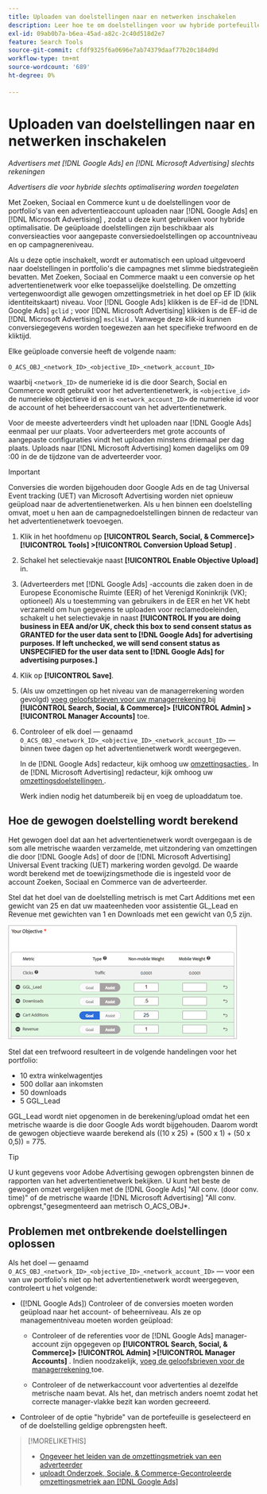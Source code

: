 ```yaml
---
title: Uploaden van doelstellingen naar en netwerken inschakelen
description: Leer hoe te om doelstellingen voor uw hybride portefeuilles aan  [!DNL Google Ads]  en  [!DNL Microsoft Advertising] te uploaden.
exl-id: 09ab0b7a-b6ea-45ad-a82c-2c40d518d2e7
feature: Search Tools
source-git-commit: cfdf9325f6a0696e7ab74379daaf77b20c184d9d
workflow-type: tm+mt
source-wordcount: '689'
ht-degree: 0%

---
```


# Uploaden van doelstellingen naar en netwerken inschakelen

*Advertisers met [!DNL Google Ads] en [!DNL Microsoft Advertising] slechts rekeningen*

*Advertisers die voor hybride slechts optimalisering worden toegelaten*

Met Zoeken, Sociaal en Commerce kunt u de doelstellingen voor de portfolio&#39;s van een advertentieaccount uploaden naar [!DNL Google Ads] en [!DNL Microsoft Advertising] , zodat u deze kunt gebruiken voor hybride optimalisatie. De geüploade doelstellingen zijn beschikbaar als conversieacties voor aangepaste conversiedoelstellingen op accountniveau en op campagnereniveau.

Als u deze optie inschakelt, wordt er automatisch een upload uitgevoerd naar doelstellingen in portfolio&#39;s die campagnes met slimme biedstrategieën bevatten. Met Zoeken, Sociaal en Commerce maakt u een conversie op het advertentienetwerk voor elke toepasselijke doelstelling. De omzetting vertegenwoordigt alle gewogen omzettingsmetriek in het doel op EF ID (klik identiteitskaart) niveau. Voor [!DNL Google Ads] klikken is de EF-id de [!DNL Google Ads] `gclid` ; voor [!DNL Microsoft Advertising] klikken is de EF-id de [!DNL Microsoft Advertising] `msclkid` . Vanwege deze klik-id kunnen conversiegegevens worden toegewezen aan het specifieke trefwoord en de kliktijd.

Elke geüploade conversie heeft de volgende naam:

`O_ACS_OBJ_<network_ID>_<objective_ID>_<network_account_ID>`

waarbij `<network_ID>` de numerieke id is die door Search, Social en Commerce wordt gebruikt voor het advertentienetwerk, is `<objective_id>` de numerieke objectieve id en is `<network_account_ID>` de numerieke id voor de account of het beheerdersaccount van het advertentienetwerk.

Voor de meeste adverteerders vindt het uploaden naar [!DNL Google Ads] eenmaal per uur plaats. Voor adverteerders met grote accounts of aangepaste configuraties vindt het uploaden minstens driemaal per dag plaats. Uploads naar [!DNL Microsoft Advertising] komen dagelijks om 09 :00 in de de tijdzone van de adverteerder voor.

>[!IMPORTANT]
>
>Conversies die worden bijgehouden door Google Ads en de tag Universal Event tracking (UET) van Microsoft Advertising worden niet opnieuw geüpload naar de advertentienetwerken. Als u hen binnen een doelstelling omvat, moet u hen aan de campagnedoelstellingen binnen de redacteur van het advertentienetwerk toevoegen.

1. Klik in het hoofdmenu op **[!UICONTROL Search, Social, & Commerce]> [!UICONTROL Tools] >[!UICONTROL Conversion Upload Setup]** .

1. Schakel het selectievakje naast **[!UICONTROL Enable Objective Upload]** in.

1. (Adverteerders met [!DNL Google Ads] -accounts die zaken doen in de Europese Economische Ruimte (EER) of het Verenigd Koninkrijk (VK); optioneel) Als u toestemming van gebruikers in de EER en het VK hebt verzameld om hun gegevens te uploaden voor reclamedoeleinden, schakelt u het selectievakje in naast **[!UICONTROL If you are doing business in EEA and/or UK, check this box to send consent status as GRANTED for the user data sent to [!DNL Google Ads] for advertising purposes. If left unchecked, we will send consent status as UNSPECIFIED for the user data sent to [!DNL Google Ads] for advertising purposes.]**

1. Klik op **[!UICONTROL Save]**.

1. (Als uw omzettingen op het niveau van de managerrekening worden gevolgd) [ voeg geloofsbrieven voor uw managerrekening ](/help/search-social-commerce/admin/manager-accounts.md) bij **[!UICONTROL Search, Social, & Commerce]> [!UICONTROL Admin] >[!UICONTROL Manager Accounts]** toe.

1. Controleer of elk doel — genaamd `O_ACS_OBJ_<network_ID>_<objective_ID>_<network_account_ID>` — binnen twee dagen op het advertentienetwerk wordt weergegeven.

   In de [!DNL Google Ads] redacteur, kijk omhoog uw [ omzettingsacties ](https://support.google.com/google-ads/answer/11461796). In de [!DNL Microsoft Advertising] redacteur, kijk omhoog uw [ omzettingsdoelstellingen ](https://help.ads.microsoft.com/#apex/ads/en/56709).

   Werk indien nodig het datumbereik bij en voeg de uploaddatum toe.

## Hoe de gewogen doelstelling wordt berekend

Het gewogen doel dat aan het advertentienetwerk wordt overgegaan is de som alle metrische waarden verzamelde, met uitzondering van omzettingen die door [!DNL Google Ads] of door de [!DNL Microsoft Advertising] Universal Event tracking (UET) markering worden gevolgd. De waarde wordt berekend met de toewijzingsmethode die is ingesteld voor de account Zoeken, Sociaal en Commerce van de adverteerder.

Stel dat het doel van de doelstelling metrisch is met Cart Additions met een gewicht van 25 en dat uw maateenheden voor assistentie GL_Lead en Revenue met gewichten van 1 en Downloads met een gewicht van 0,5 zijn.

![ Voorbeeld van een gewogen doelstelling ](/help/search-social-commerce/assets/objective-example.png " Voorbeeld van een gewogen doelstelling ")

Stel dat een trefwoord resulteert in de volgende handelingen voor het portfolio:

* 10 extra winkelwagentjes
* 500 dollar aan inkomsten
* 50 downloads
* 5 GGL_Lead

GGL_Lead wordt niet opgenomen in de berekening/upload omdat het een metrische waarde is die door Google Ads wordt bijgehouden. Daarom wordt de gewogen objectieve waarde berekend als ((10 x 25) + (500 x 1) + (50 x 0,5)) = 775.

>[!TIP]
>
>U kunt gegevens voor Adobe Advertising gewogen opbrengsten binnen de rapporten van het advertentienetwerk bekijken. U kunt het beste de gewogen omzet vergelijken met de [!DNL Google Ads] &quot;All conv. (door conv. time)&quot; of de metrische waarde [!DNL Microsoft Advertising] &quot;All conv. opbrengst,&quot;gesegmenteerd aan metrisch O_ACS_OBJ*.<!--clarify -->

## Problemen met ontbrekende doelstellingen oplossen

Als het doel — genaamd `O_ACS_OBJ_<network_ID>_<objective_ID>_<network_account_ID>` — voor een van uw portfolio&#39;s niet op het advertentienetwerk wordt weergegeven, controleert u het volgende:

* ([!DNL Google Ads]) Controleer of de conversies moeten worden geüpload naar het account- of beheerniveau. Als ze op managementniveau moeten worden geüpload:

   * Controleer of de referenties voor de [!DNL Google Ads] manager-account zijn opgegeven op **[!UICONTROL Search, Social, & Commerce]> [!UICONTROL Admin] >[!UICONTROL Manager Accounts]** . Indien noodzakelijk, [ voeg de geloofsbrieven voor de managerrekening ](/help/search-social-commerce/admin/manager-accounts.md) toe.

   * Controleer of de netwerkaccount voor advertenties al dezelfde metrische naam bevat. Als het, dan metrisch anders noemt zodat het correcte manager-vlakke bezit kan worden gecreeerd.

* Controleer of de optie &quot;hybride&quot; van de portefeuille is geselecteerd en of de doelstelling geldige opbrengsten heeft.

>[!MORELIKETHIS]
>
>* [ Ongeveer het leiden van de omzettingsmetriek van een adverteerder ](/help/search-social-commerce/admin/conversion-metrics/conversion-metric-about.md)
>* [ uploadt Onderzoek, Sociale, &amp; Commerce-Gecontroleerde omzettingsmetriek aan  [!DNL Google Ads]](conversion-metrics-upload-to-google.md)
